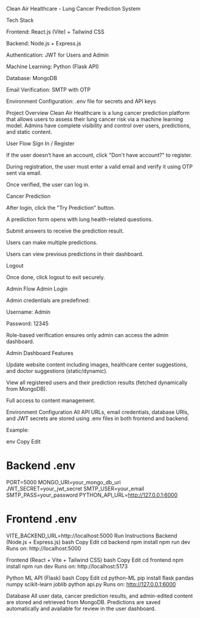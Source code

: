 Clean Air Healthcare - Lung Cancer Prediction System


Tech Stack

Frontend: React.js (Vite) + Tailwind CSS

Backend: Node.js + Express.js

Authentication: JWT for Users and Admin

Machine Learning: Python (Flask API)

Database: MongoDB

Email Verification: SMTP with OTP

Environment Configuration: .env file for secrets and API keys

Project Overview
Clean Air Healthcare is a lung cancer prediction platform that allows users to assess their lung cancer risk via a machine learning model. Admins have complete visibility and control over users, predictions, and static content.

User Flow
Sign In / Register

If the user doesn’t have an account, click "Don't have account?" to register.

During registration, the user must enter a valid email and verify it using OTP sent via email.

Once verified, the user can log in.

Cancer Prediction

After login, click the "Try Prediction" button.

A prediction form opens with lung health-related questions.

Submit answers to receive the prediction result.

Users can make multiple predictions.

Users can view previous predictions in their dashboard.

Logout

Once done, click logout to exit securely.

Admin Flow
Admin Login

Admin credentials are predefined:

Username: Admin

Password: 12345

Role-based verification ensures only admin can access the admin dashboard.

Admin Dashboard Features

Update website content including images, healthcare center suggestions, and doctor suggestions (static/dynamic).

View all registered users and their prediction results (fetched dynamically from MongoDB).

Full access to content management.

Environment Configuration
All API URLs, email credentials, database URIs, and JWT secrets are stored using .env files in both frontend and backend.

Example:

env
Copy
Edit
# Backend .env
PORT=5000
MONGO_URI=your_mongo_db_uri
JWT_SECRET=your_jwt_secret
SMTP_USER=your_email
SMTP_PASS=your_password
PYTHON_API_URL=http://127.0.0.1:6000

# Frontend .env
VITE_BACKEND_URL=http://localhost:5000
Run Instructions
Backend (Node.js + Express.js)
bash
Copy
Edit
cd backend
npm install
npm run dev
Runs on: http://localhost:5000

Frontend (React + Vite + Tailwind CSS)
bash
Copy
Edit
cd frontend
npm install
npm run dev
Runs on: http://localhost:5173

Python ML API (Flask)
bash
Copy
Edit
cd python-ML
pip install flask pandas numpy scikit-learn joblib
python api.py
Runs on: http://127.0.0.1:6000

Database
All user data, cancer prediction results, and admin-edited content are stored and retrieved from MongoDB. Predictions are saved automatically and available for review in the user dashboard.
